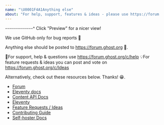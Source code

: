 ```yaml
---
name: "\U0001F4A1Anything else"
about: "For help, support, features & ideas - please use https://forum.ghost.org \U0001F46B "
---
```


--------------^ Click "Preview" for a nicer view!

We use GitHub only for bug reports 🐛

Anything else should be posted to https://forum.ghost.org 👫.

🚨For support, help & questions use https://forum.ghost.org/c/help
💡For feature requests & ideas you can post and vote on https://forum.ghost.org/c/Ideas

Alternatively, check out these resources below. Thanks! 😁.

-   [Forum](https://forum.ghost.org/c/help)
-   [Eleventy docs](https://docs.ghost.org/api/gatsby/)
-   [Content API Docs](11ty.io/docs/)
-   [Eleventy](11ty.io)
-   [Feature Requests / Ideas](https://forum.ghost.org/c/Ideas)
-   [Contributing Guide](https://docs.ghost.org/docs/contributing)
-   [Self-hoster Docs](https://docs.ghost.org/)

